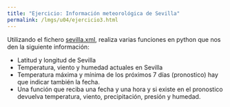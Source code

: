 ```yaml
---
title: "Ejercicio: Información meteorológica de Sevilla"
permalink: /lmgs/u04/ejercicio3.html
---
```


Utilizando el fichero [sevilla.xml](xml/sevilla.xml.zip), realiza varias funciones en python que nos den la siguiente información:

* Latitud y longitud de Sevilla
* Temperatura, viento y humedad actuales en Sevilla
* Temperatura máxima y mínima de los próximos 7 días (pronostico) hay que indicar también la fecha.
* Una función que reciba una fecha y una hora y si existe en el pronostico devuelva temperatura, viento, precipitación, presión y humedad.

